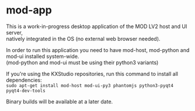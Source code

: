 mod-app
=======

This is a work-in-progress desktop application of the MOD LV2 host and UI server,<br/>
natively integrated in the OS (no external web browser needed).<br/>

In order to run this application you need to have mod-host, mod-python and mod-ui installed system-wide.<br/>
(mod-python and mod-ui must be using their python3 variants)<br/>

If you're using the KXStudio repositories, run this command to install all dependencies:<br/>
`sudo apt-get install mod-host mod-ui-py3 phantomjs python3-pyqt4 pyqt4-dev-tools`

Binary builds will be available at a later date.
